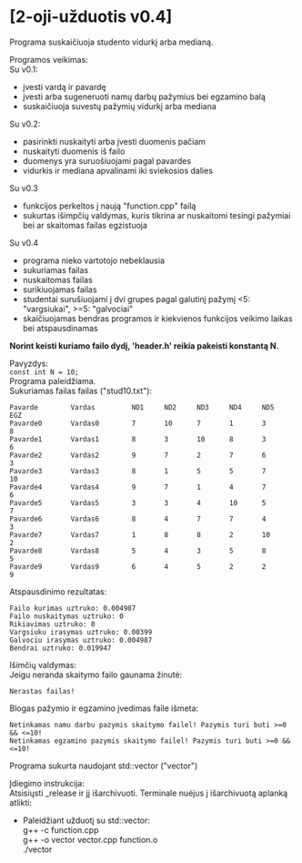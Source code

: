 # [2-oji-užduotis v0.4]

Programa suskaičiuoja studento vidurkį arba medianą.

Programos veikimas:\
Su v0.1:
- įvesti vardą ir pavardę
- įvesti arba sugeneruoti namų darbų pažymius bei egzamino balą
- suskaičiuoja suvestų pažymių vidurkį arba mediana

Su v0.2:
- pasirinkti nuskaityti arba įvesti duomenis pačiam
- nuskaityti duomenis iš failo
- duomenys yra suruošiuojami pagal pavardes
- vidurkis ir mediana apvalinami iki sviekosios dalies

Su v0.3
- funkcijos perkeltos į naują "function.cpp" failą
- sukurtas išimpčių valdymas, kuris tikrina ar nuskaitomi tesingi pažymiai bei ar skaitomas failas egzistuoja

Su v0.4
- programa nieko vartotojo nebeklausia
- sukuriamas failas
- nuskaitomas failas
- surikiuojamas failas
- studentai surušiuojami į dvi grupes pagal galutinį pažymį <5: "vargsiukai", >=5: "galvociai"
- skaičiuojamas bendras programos ir kiekvienos funkcijos veikimo laikas bei atspausdinamas

**Norint keisti kuriamo failo dydį, 'header.h' reikia pakeisti konstantą N.**

Pavyzdys:\
```const int N = 10;```\
Programa paleidžiama.\
Sukuriamas failas failas ("stud10.txt"):
```
Pavarde        Vardas         ND1     ND2     ND3     ND4     ND5     EGZ
Pavarde0       Vardas0        7       10      7       1       3       8
Pavarde1       Vardas1        8       3       10      8       3       6
Pavarde2       Vardas2        9       7       2       7       6       3
Pavarde3       Vardas3        8       1       5       5       7       10
Pavarde4       Vardas4        9       7       1       4       7       6
Pavarde5       Vardas5        3       3       4       10      5       7
Pavarde6       Vardas6        8       4       7       7       4       3
Pavarde7       Vardas7        1       8       8       2       10      2
Pavarde8       Vardas8        5       4       3       5       8       5
Pavarde9       Vardas9        6       4       5       2       2       9
```

Atspausdinimo rezultatas:
```
Failo kurimas uztruko: 0.004987
Failo nuskaitymas uztruko: 0
Rikiavimas uztruko: 0
Vargsiuku irasymas uztruko: 0.00399
Galvociu irasymas uztruko: 0.004987
Bendrai uztruko: 0.019947
```

Išimčių valdymas:\
Jeigu neranda skaitymo failo gaunama žinutė:
```
Nerastas failas!
```
Blogas pažymio ir egzamino įvedimas faile išmeta:
```
Netinkamas namu darbu pazymis skaitymo failel! Pazymis turi buti >=0 && <=10!
Netinkamas egzamino pazymis skaitymo failel! Pazymis turi buti >=0 && <=10!
```
Programa sukurta naudojant std::vector ("vector")

Įdiegimo instrukcija:  
Atsisiųsti _release ir jį išarchivuoti. Terminale nuėjus į išarchivuotą aplanką atlikti:
- Paleidžiant užduotį su std::vector:\
g++ -c function.cpp\
g++ -o vector vector.cpp function.o\
./vector
